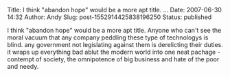 Title: I think "abandon hope" would be a more apt title. ...
Date: 2007-06-30 14:32
Author: Andy
Slug: post-1552914425838196250
Status: published

I think "abandon hope" would be a more apt title. Anyone who can't see the moral vacuum that any company peddling these type of technologys is blind. any government not legislating against them is derelicting their duties. it wraps up everything bad ablut the modern world into one neat pachage - contempt of society, the omnipotence of big business and hate of the poor and needy.
